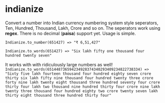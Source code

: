 # indianize
Convert a number into Indian currency numbering system style seperators, Ten, Hundred, Thousand, Lakh, Crore and so on.
The seperators work using **regex**. There is no decimal (**paisa**) support yet. Usage is simple.

`Indianize.to_number(651427)
=> "₹ 6,51,427"`

`Indianize.to_words(651427)
=> "Six lakh fifty one thousand four hundred twenty seven"`

It works with with ridiculously large numbers as well!
`Indianize.to_words(651448736594234928374340293409234822738334)
=> "Sixty five lakh fourteen thousand four hundred eighty seven crore thirty six lakh fifty nine thousand four hundred twenty three crore forty nine lakh twenty eight thousand three hundred seventy four crore thirty four lakh two thousand nine hundred thirty four crore nine lakh twenty three thousand four hundred eighty two crore twenty seven lakh thirty eight thousand three hundred thirty four"`
